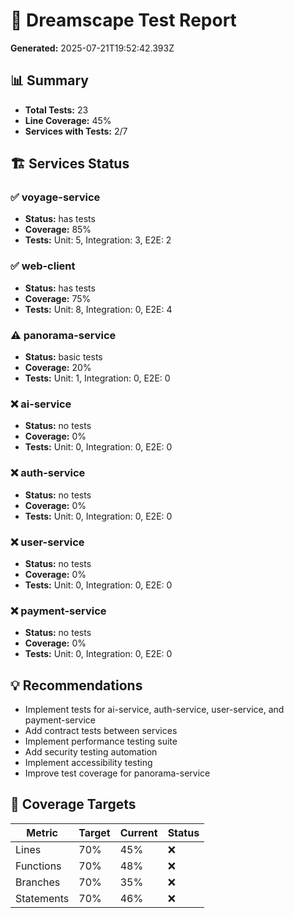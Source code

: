 # 🧪 Dreamscape Test Report

**Generated:** 2025-07-21T19:52:42.393Z

## 📊 Summary

- **Total Tests:** 23
- **Line Coverage:** 45%
- **Services with Tests:** 2/7

## 🏗️ Services Status

### ✅ voyage-service
- **Status:** has tests
- **Coverage:** 85%
- **Tests:** Unit: 5, Integration: 3, E2E: 2

### ✅ web-client
- **Status:** has tests
- **Coverage:** 75%
- **Tests:** Unit: 8, Integration: 0, E2E: 4

### ⚠️ panorama-service
- **Status:** basic tests
- **Coverage:** 20%
- **Tests:** Unit: 1, Integration: 0, E2E: 0

### ❌ ai-service
- **Status:** no tests
- **Coverage:** 0%
- **Tests:** Unit: 0, Integration: 0, E2E: 0

### ❌ auth-service
- **Status:** no tests
- **Coverage:** 0%
- **Tests:** Unit: 0, Integration: 0, E2E: 0

### ❌ user-service
- **Status:** no tests
- **Coverage:** 0%
- **Tests:** Unit: 0, Integration: 0, E2E: 0

### ❌ payment-service
- **Status:** no tests
- **Coverage:** 0%
- **Tests:** Unit: 0, Integration: 0, E2E: 0

## 💡 Recommendations

- Implement tests for ai-service, auth-service, user-service, and payment-service
- Add contract tests between services
- Implement performance testing suite
- Add security testing automation
- Implement accessibility testing
- Improve test coverage for panorama-service

## 🎯 Coverage Targets

| Metric | Target | Current | Status |
|--------|---------|---------|---------|
| Lines | 70% | 45% | ❌ |
| Functions | 70% | 48% | ❌ |
| Branches | 70% | 35% | ❌ |
| Statements | 70% | 46% | ❌ |
